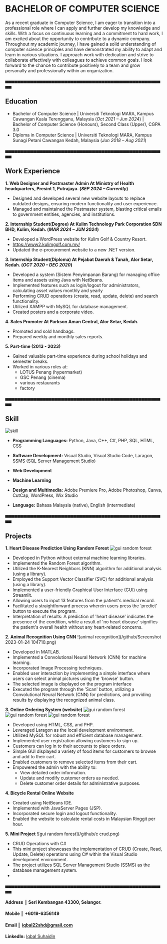# BACHELOR OF COMPUTER SCIENCE
As a recent graduate in Computer Science, I am eager to transition into a professional role where I can apply and further develop my knowledge and skills. With a focus on continuous learning and a commitment to hard work, I am excited about the opportunity to contribute to a dynamic company. Throughout my academic journey, I have gained a solid understanding of computer science principles and have demonstrated my ability to adapt and learn in various situations. I approach work with dedication and strive to collaborate effectively with colleagues to achieve common goals.
I look forward to the chance to contribute positively to a team and grow personally and professionally within an organization.

▄▄▄▄▄▄▄▄▄▄▄▄▄▄▄▄▄▄▄▄▄▄▄▄▄▄▄▄▄▄▄▄▄▄▄▄▄▄▄▄▄▄▄▄▄▄▄▄▄▄▄▄
## Education
- Bachelor of Computer Science | Universiti Teknologi MARA, Kampus Cawangan Kuala Terengganu, Malaysia (_Oct 2021 – Jun 2024_) | Bachelor of Computer Science (Honours), Second Class (Upper), CGPA 3.0
- Diploma in Computer Science	| Universiti Teknologi MARA, Kampus Sunagi Petani Cawangan Kedah, Malaysia (_Jun 2018 – Aug 2021_) 
          
▄▄▄▄▄▄▄▄▄▄▄▄▄▄▄▄▄▄▄▄▄▄▄▄▄▄▄▄▄▄▄▄▄▄▄▄▄▄▄▄▄▄▄▄▄▄▄▄▄▄▄▄
## Work Experience
**1. Web Designer and Postmaster Admin At Ministry of Health headquarters, Presint 1, Putrajaya. (_SEP 2024 – Currently_)**
- Designed and developed several new website layouts to replace outdated designs, ensuring modern functionality and user experience.
- Managed and maintained the Postmaster system, blasting critical emails to government entities, agencies, and institutions.

**2. Internship Student(Degree) At Kulim Technology Park Corporation SDN BHD, Kulim, Kedah. (_MAR 2024 – JUN 2024_)**
- Developed a WordPress website for Kulim Golf & Country Resort.
- https://www2.kulimgolf.com.my/
- Updated the e-procurement website to a new .NET version.

**3. Internship Student(Diploma) At Pejabat Daerah & Tanah, Alor Setar, Kedah. (_OCT 2020 – DEC 2020_)**
- Developed a system (Sistem Penyimpanan Barang) for managing office items and assets using Java with NetBeans.
- Implemented features such as login/logout for administrators, calculating asset values monthly and yearly
- Performing CRUD operations (create, read, update, delete) and search functionality.
- Utilized XAMPP with MySQL for database management.
- Created posters and a corporate video.

**4. Sales Promoter At Parkson Aman Central, Alor Setar, Kedah.**
- Promoted and sold handbags.
- Prepared weekly and monthly sales reports.

**5. Part-time (2013 - 2023)**
- Gained valuable part-time experience during school holidays and semester breaks.
- Worked in various roles at:
   - LOTUS Penang (hypermarket)
   - GSC Penang (cinema)
   - various restaurants
   - factory

▄▄▄▄▄▄▄▄▄▄▄▄▄▄▄▄▄▄▄▄▄▄▄▄▄▄▄▄▄▄▄▄▄▄▄▄▄▄▄▄▄▄▄▄▄▄▄▄▄▄▄▄
## Skill
![skill](/github/skill.png)

- **Programming Languages:** Python, Java, C++, C#, PHP, SQL, HTML, CSS
- **Software Development:** Visual Studio, Visual Studio Code, Laragon, SSMS (SQL Server Management Studio)
- **Web Development** 
- **Machine Learning**
- **Design and Multimedia:** Adobe Premiere Pro, Adobe Photoshop, Canva, CutCap, WordPress, Wix Studio

- **Language:** Bahasa Malaysia (native), English (intermediate)

▄▄▄▄▄▄▄▄▄▄▄▄▄▄▄▄▄▄▄▄▄▄▄▄▄▄▄▄▄▄▄▄▄▄▄▄▄▄▄▄▄▄▄▄▄▄▄▄▄▄▄▄
## Projects
**1. Heart Disease Prediction Using Random Forest**
![gui random forest](/github/rf.jpg)
- Developed in Python without external machine learning libraries.
- Implemented the Random Forest algorithm.
- Utilized the K-Nearest Neighbors (KNN) algorithm for additional analysis (using a library).
- Employed the Support Vector Classifier (SVC) for additional analysis (using a library).
- Implemented a user-friendly Graphical User Interface (GUI) using Streamlit.
- Allowing users to input 13 features from the patient's medical record.
- Facilitated a straightforward process wherein users press the 'predict' button to execute the program.
- Interpretation of results: A prediction of 'heart disease' indicates the presence of the condition, while a result of 'no heart disease' signifies the patient's overall health without any heart-related concerns.

**2. Animal Recognition Using CNN**
![animal recognition](/github/Screenshot 2023-01-24 104710.png)
- Developed in MATLAB.
- Implemented a Convolutional Neural Network (CNN) for machine learning.
- Incorporated Image Processing techniques.
- Enabled user interaction by implementing a simple interface where users can select animal pictures using the 'browse' button.
- The selected image is displayed on the program interface
- Executed the program through the 'Scan' button, utilizing a Convolutional Neural Network (CNN) for predictions, and providing results by displaying the recognized animal class.

**3. Online Ordering System (website)**
![gui random forest](/github/rbs1.jpg)
![gui random forest](/github/rbs2.png)
![gui random forest](/github/rbs3.png)
- Developed using HTML, CSS, and PHP.
- Leveraged Laragon as the local development environment.
- Utilized MySQL for robust and efficient database management.
- Implemented user registration allowing customers to sign up.
- Customers can log in to their accounts to place orders.
- Simple GUI displayed a variety of food items for customers to browse and add to their cart.
- Enabled customers to remove selected items from their cart.
- Empowered the admin with the ability to:
  - View detailed order information.
  - Update and modify customer orders as needed.
  - Delete customer order details for administrative purposes.

**4. Bicycle Rental Online Website**
- Created using NetBeans IDE.
- Implemented with JavaServer Pages (JSP).
- Incorporated secure login and logout functionality.
- Enabled the website to calculate rental costs in Malaysian Ringgit per hour.

**5. Mini Project**
![gui random forest](/github/c crud.png)
- CRUD Operations with C#
- This mini project showcases the implementation of CRUD (Create, Read, Update, Delete) operations using C# within the Visual Studio development environment.
- The project utilizes SQL Server Management Studio (SSMS) as the database management system.
- 

▄▄▄▄▄▄▄▄▄▄▄▄▄▄▄▄▄▄▄▄▄▄▄▄▄▄▄▄▄▄▄▄▄▄▄▄▄▄▄▄▄▄▄▄▄▄▄▄▄▄▄▄
#### Address ║ Seri Kembangan 43300, Selangor.
#### Mobile ║ +6019-6356149
#### Email ║ iqbal22shd@gmail.com


**LinkedIn:** <a class="badge-base__link LI-simple-link" href="https://my.linkedin.com/in/iqbal-suhaidin-560a452a8?trk=profile-badge">Iqbal Suhaidin</a>
              
